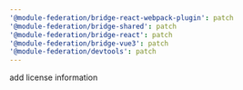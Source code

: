 ```yaml
---
'@module-federation/bridge-react-webpack-plugin': patch
'@module-federation/bridge-shared': patch
'@module-federation/bridge-react': patch
'@module-federation/bridge-vue3': patch
'@module-federation/devtools': patch
---
```


add license information
